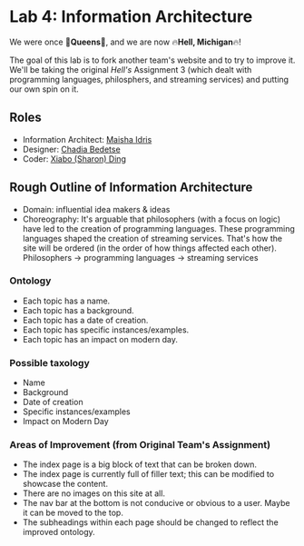 # Lab 4: Information Architecture

We were once :crown:**Queens**:crown:, and we are now :fire:**Hell, Michigan**:fire:!

The goal of this lab is to fork another team's website and to try to improve it.  We'll be taking the original *Hell's* Assignment 3 (which dealt with programming languages, philosphers, and streaming services) and putting our own spin on it.

## Roles

- Information Architect: [Maisha Idris](https://github.com/maishaidris)
- Designer: [Chadia Bedetse](https://github.com/bchadia)
- Coder: [Xiabo (Sharon) Ding](https://github.com/xding12)

## Rough Outline of Information Architecture

- Domain: influential idea makers & ideas
- Choreography: It's arguable that philosophers (with a focus on logic) have led to the creation of programming languages.  These programming languages shaped the creation of streaming services.  That's how the site will be ordered (in the order of how things affected each other).  Philosophers -> programming languages -> streaming services

### Ontology

- Each topic has a name.
- Each topic has a background.
- Each topic has a date of creation.
- Each topic has specific instances/examples.
- Each topic has an impact on modern day.

### Possible taxology

- Name
- Background
- Date of creation
- Specific instances/examples
- Impact on Modern Day

### Areas of Improvement (from Original Team's Assignment)

- The index page is a big block of text that can be broken down.
- The index page is currently full of filler text; this can be modified to showcase the content.
- There are no images on this site at all.
- The nav bar at the bottom is not conducive or obvious to a user.  Maybe it can be moved to the top.
- The subheadings within each page should be changed to reflect the improved ontology.
